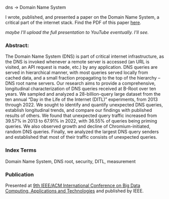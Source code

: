 dns -> Domain Name System

I wrote, published, and presented a paper on the Domain Name System, a critical part of the internet stack. Find the PDF of this paper [here](/assets/DNS.pdf).

*maybe I'll upload the full presentation to YouTube eventually. I'll see.*

### Abstract:
The Domain Name System (DNS) is part of critical internet infrastructure, as the DNS is invoked whenever a remote server is accessed (an URL is visited, an API request is made, etc.) by any application. DNS queries are served in hierarchical manner, with most queries served locally from cached data, and a small fraction propagating to the top of the hierarchy – DNS root name servers. Our research aims to provide a comprehensive, longitudinal characterization of DNS queries received at B-Root over ten years. We sampled and analyzed a 28-billion-query large dataset from the ten annual “Day in the Life of the Internet (DITL)” experiments, from 2013 through 2022. We sought to identify and quantify unexpected DNS queries, establish longitudinal trends, and compare our findings with published results of others. We found that unexpected query traffic increased from   39.57% in 2013 to 67.91% in 2022, with 36.55% of queries being priming queries. We also observed growth and decline of Chromium-initiated, random DNS queries. Finally, we analyzed the largest DNS query senders and established that most of their traffic consists of unexpected queries. 

### Index Terms
Domain Name System, DNS root, security, DITL, measurement

### Publication
Presented at [9th IEEE/ACM International Conference on Big Data Computing, Applications and Technologies](https://bdcat-conference.org/) and published by IEEE. 
